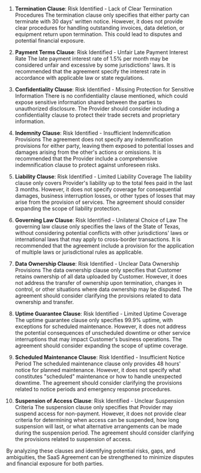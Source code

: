 1. **Termination Clause**: 
Risk Identified - Lack of Clear Termination Procedures
The termination clause only specifies that either party can terminate with 30 days' written notice. However, it does not provide clear procedures for handling outstanding invoices, data deletion, or equipment return upon termination. This could lead to disputes and potential financial exposure.

2. **Payment Terms Clause**: 
Risk Identified - Unfair Late Payment Interest Rate
The late payment interest rate of 1.5% per month may be considered unfair and excessive by some jurisdictions' laws. It is recommended that the agreement specify the interest rate in accordance with applicable law or state regulations.

3. **Confidentiality Clause**:
Risk Identified - Missing Protection for Sensitive Information
There is no confidentiality clause mentioned, which could expose sensitive information shared between the parties to unauthorized disclosure. The Provider should consider including a confidentiality clause to protect their trade secrets and proprietary information.

4. **Indemnity Clause**:
Risk Identified - Insufficient Indemnification Provisions
The agreement does not specify any indemnification provisions for either party, leaving them exposed to potential losses and damages arising from the other's actions or omissions. It is recommended that the Provider include a comprehensive indemnification clause to protect against unforeseen risks.

5. **Liability Clause**: 
Risk Identified - Limited Liability Coverage
The liability clause only covers Provider's liability up to the total fees paid in the last 3 months. However, it does not specify coverage for consequential damages, business interruption losses, or other types of losses that may arise from the provision of services. The agreement should consider expanding the scope of liability protection.

6. **Governing Law Clause**: 
Risk Identified - Unilateral Choice of Law
The governing law clause only specifies the laws of the State of Texas, without considering potential conflicts with other jurisdictions' laws or international laws that may apply to cross-border transactions. It is recommended that the agreement include a provision for the application of multiple laws or jurisdictional rules as applicable.

7. **Data Ownership Clause**: 
Risk Identified - Unclear Data Ownership Provisions
The data ownership clause only specifies that Customer retains ownership of all data uploaded by Customer. However, it does not address the transfer of ownership upon termination, changes in control, or other situations where data ownership may be disputed. The agreement should consider clarifying the provisions related to data ownership and transfer.

8. **Uptime Guarantee Clause**: 
Risk Identified - Limited Uptime Coverage
The uptime guarantee clause only specifies 99.9% uptime, with exceptions for scheduled maintenance. However, it does not address the potential consequences of unscheduled downtime or other service interruptions that may impact Customer's business operations. The agreement should consider expanding the scope of uptime coverage.

9. **Scheduled Maintenance Clause**: 
Risk Identified - Insufficient Notice Period
The scheduled maintenance clause only provides 48 hours' notice for planned maintenance. However, it does not specify what constitutes "scheduled" maintenance or how to handle unexpected downtime. The agreement should consider clarifying the provisions related to notice periods and emergency response procedures.

10. **Suspension of Access Clause**: 
Risk Identified - Unclear Suspension Criteria
The suspension clause only specifies that Provider may suspend access for non-payment. However, it does not provide clear criteria for determining when access can be suspended, how long suspension will last, or what alternative arrangements can be made during the suspension period. The agreement should consider clarifying the provisions related to suspension of access.

By analyzing these clauses and identifying potential risks, gaps, and ambiguities, the SaaS Agreement can be strengthened to minimize disputes and financial exposure for both parties.